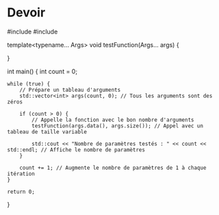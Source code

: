 # Devoir

#include <iostream>
#include <vector>

template<typename... Args>
void testFunction(Args... args) {
    
}

int main() {
    int count = 0;

    while (true) {
        // Prépare un tableau d'arguments
        std::vector<int> args(count, 0); // Tous les arguments sont des zéros

        if (count > 0) {
            // Appelle la fonction avec le bon nombre d'arguments
            testFunction(args.data(), args.size()); // Appel avec un tableau de taille variable

            std::cout << "Nombre de paramètres testés : " << count << std::endl; // Affiche le nombre de paramètres
        }

        count += 1; // Augmente le nombre de paramètres de 1 à chaque itération
    }

    return 0;
}
